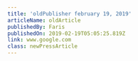 ```yaml
---
title: 'oldPublisher february 19, 2019'
articleName: oldArticle
publishedBy: Faris
publishedOn: 2019-02-19T05:05:25.819Z
link: www.google.com
class: newPressArticle
---
```


